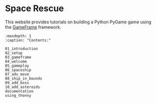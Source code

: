 # Space Rescue

This website provides tutorials on building a Python PyGame game using the [GameFrame](https://gameframeforpygame.wordpress.com/) framework.

```{toctree}
:maxdepth: 1
:caption: "Contents:"

01_introduction
02_setup
03_gameframe
04_welcome
05_gameplay
06_spaceship
07_adv_move
08_ship_in_bounds
09_add_boss
10_add_asteroids
documentation
using_thonny
```

